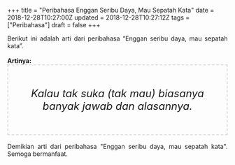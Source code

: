 +++
title = "Peribahasa Enggan Seribu Daya, Mau Sepatah Kata"
date = 2018-12-28T10:27:00Z
updated = 2018-12-28T10:27:12Z
tags = ["Peribahasa"]
draft = false
+++

<div dir="ltr" style="text-align: left;" trbidi="on"><div style="text-align: justify;">Berikut ini adalah arti dari peribahasa “Enggan seribu daya, mau sepatah kata”.</div><br /><div style="text-align: justify;"><b>Artinya:</b></div><div style="border: 2px dashed #ddd; font-size: 24px; height: auto; margin: 0 auto; padding: 50px; text-align: center; width: auto;"><i>Kalau tak suka (tak mau) biasanya banyak jawab dan alasannya.</i></div><div style="text-align: justify;"><br /></div><div style="text-align: justify;">Demikian arti dari peribahasa "Enggan seribu daya, mau sepatah kata". Semoga bermanfaat. </div></div>
